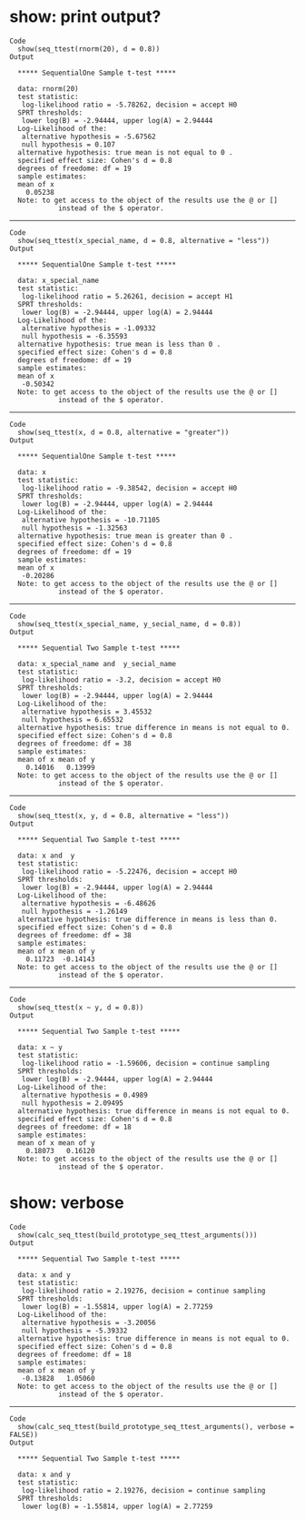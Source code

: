 # show: print output?

    Code
      show(seq_ttest(rnorm(20), d = 0.8))
    Output
      
      ***** SequentialOne Sample t-test *****
      
      data: rnorm(20)
      test statistic:
       log-likelihood ratio = -5.78262, decision = accept H0
      SPRT thresholds:
       lower log(B) = -2.94444, upper log(A) = 2.94444
      Log-Likelihood of the:
       alternative hypothesis = -5.67562
       null hypothesis = 0.107
      alternative hypothesis: true mean is not equal to 0 .
      specified effect size: Cohen's d = 0.8
      degrees of freedome: df = 19
      sample estimates:
      mean of x 
        0.05238 
      Note: to get access to the object of the results use the @ or []
                instead of the $ operator.

---

    Code
      show(seq_ttest(x_special_name, d = 0.8, alternative = "less"))
    Output
      
      ***** SequentialOne Sample t-test *****
      
      data: x_special_name
      test statistic:
       log-likelihood ratio = 5.26261, decision = accept H1
      SPRT thresholds:
       lower log(B) = -2.94444, upper log(A) = 2.94444
      Log-Likelihood of the:
       alternative hypothesis = -1.09332
       null hypothesis = -6.35593
      alternative hypothesis: true mean is less than 0 .
      specified effect size: Cohen's d = 0.8
      degrees of freedome: df = 19
      sample estimates:
      mean of x 
       -0.50342 
      Note: to get access to the object of the results use the @ or []
                instead of the $ operator.

---

    Code
      show(seq_ttest(x, d = 0.8, alternative = "greater"))
    Output
      
      ***** SequentialOne Sample t-test *****
      
      data: x
      test statistic:
       log-likelihood ratio = -9.38542, decision = accept H0
      SPRT thresholds:
       lower log(B) = -2.94444, upper log(A) = 2.94444
      Log-Likelihood of the:
       alternative hypothesis = -10.71105
       null hypothesis = -1.32563
      alternative hypothesis: true mean is greater than 0 .
      specified effect size: Cohen's d = 0.8
      degrees of freedome: df = 19
      sample estimates:
      mean of x 
       -0.20286 
      Note: to get access to the object of the results use the @ or []
                instead of the $ operator.

---

    Code
      show(seq_ttest(x_special_name, y_secial_name, d = 0.8))
    Output
      
      ***** Sequential Two Sample t-test *****
      
      data: x_special_name and  y_secial_name
      test statistic:
       log-likelihood ratio = -3.2, decision = accept H0
      SPRT thresholds:
       lower log(B) = -2.94444, upper log(A) = 2.94444
      Log-Likelihood of the:
       alternative hypothesis = 3.45532
       null hypothesis = 6.65532
      alternative hypothesis: true difference in means is not equal to 0.
      specified effect size: Cohen's d = 0.8
      degrees of freedome: df = 38
      sample estimates:
      mean of x mean of y 
        0.14016   0.13999 
      Note: to get access to the object of the results use the @ or []
                instead of the $ operator.

---

    Code
      show(seq_ttest(x, y, d = 0.8, alternative = "less"))
    Output
      
      ***** Sequential Two Sample t-test *****
      
      data: x and  y
      test statistic:
       log-likelihood ratio = -5.22476, decision = accept H0
      SPRT thresholds:
       lower log(B) = -2.94444, upper log(A) = 2.94444
      Log-Likelihood of the:
       alternative hypothesis = -6.48626
       null hypothesis = -1.26149
      alternative hypothesis: true difference in means is less than 0.
      specified effect size: Cohen's d = 0.8
      degrees of freedome: df = 38
      sample estimates:
      mean of x mean of y 
        0.11723  -0.14143 
      Note: to get access to the object of the results use the @ or []
                instead of the $ operator.

---

    Code
      show(seq_ttest(x ~ y, d = 0.8))
    Output
      
      ***** Sequential Two Sample t-test *****
      
      data: x ~ y
      test statistic:
       log-likelihood ratio = -1.59606, decision = continue sampling
      SPRT thresholds:
       lower log(B) = -2.94444, upper log(A) = 2.94444
      Log-Likelihood of the:
       alternative hypothesis = 0.4989
       null hypothesis = 2.09495
      alternative hypothesis: true difference in means is not equal to 0.
      specified effect size: Cohen's d = 0.8
      degrees of freedome: df = 18
      sample estimates:
      mean of x mean of y 
        0.18073   0.16120 
      Note: to get access to the object of the results use the @ or []
                instead of the $ operator.

# show: verbose

    Code
      show(calc_seq_ttest(build_prototype_seq_ttest_arguments()))
    Output
      
      ***** Sequential Two Sample t-test *****
      
      data: x and y
      test statistic:
       log-likelihood ratio = 2.19276, decision = continue sampling
      SPRT thresholds:
       lower log(B) = -1.55814, upper log(A) = 2.77259
      Log-Likelihood of the:
       alternative hypothesis = -3.20056
       null hypothesis = -5.39332
      alternative hypothesis: true difference in means is not equal to 0.
      specified effect size: Cohen's d = 0.8
      degrees of freedome: df = 18
      sample estimates:
      mean of x mean of y 
       -0.13828   1.05060 
      Note: to get access to the object of the results use the @ or []
                instead of the $ operator.

---

    Code
      show(calc_seq_ttest(build_prototype_seq_ttest_arguments(), verbose = FALSE))
    Output
      
      ***** Sequential Two Sample t-test *****
      
      data: x and y
      test statistic:
       log-likelihood ratio = 2.19276, decision = continue sampling
      SPRT thresholds:
       lower log(B) = -1.55814, upper log(A) = 2.77259

